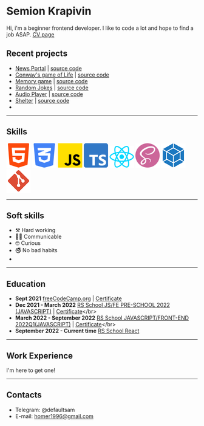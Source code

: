 # Semion Krapivin 

Hi, i'm a beginner frontend developer. I like to code a lot and hope to find a job ASAP.
[CV page](https://s4mm4ael.github.io/rsschool-cv/)

## Recent projects
* [News Portal](https://thelastandrew.github.io/migration-to-ts/) | [source code]()
* [Conway's game of Life](https://thelastandrew.github.io/game-of-life/) | [source code]()
* [Memory game](https://thelastandrew.github.io/memory-game/) | [source code]()
* [Random Jokes](https://thelastandrew.github.io/random-jokes/) | [source code]()
* [Audio Player](https://thelastandrew.github.io/audio-player/) | [source code]()
* [Shelter](https://thelastandrew.github.io/shelter/pages/main/) | [source code]()
* 
---
## Skills
![](./assets/html-5.png) ![](./assets/css-3.png) ![](./assets/js.png) ![](./assets/typescript.png) ![](./assets/react.png) ![](./assets/sass.png) ![](./assets/webpack.png) ![](./assets/git.png)

---
## Soft skills
* ⚒️ Hard working
* 🤝🏼 Communicable
* 🤓 Curious
* 🚭 No bad habits
* 
---
## Education
- **Sept 2021** [freeCodeCamp.org](https://www.freecodecamp.org/) | [Certificate](https://www.freecodecamp.org/certification/fcce97f825b-fcd3-4c69-a35c-9f3f005c06e3/responsive-web-design)</br>
- **Dec 2021 - March 2022** [RS School JS/FE PRE-SCHOOL 2022 (JAVASCRIPT)](https://rs.school/js-stage0/) | [Certificate]([https://app.rs.school/certificate/1pasast8](https://app.rs.school/certificate/2dyswcow))</br>
- **March 2022 - September 2022** [RS School JAVASCRIPT/FRONT-END 2022Q1(JAVASCRIPT)](https://rs.school/js/) | [Certificate]([https://app.rs.school/certificate/28bkk1n9](https://app.rs.school/certificate/pkyem0t4))</br>
- **September 2022 - Current time** [RS School React](https://rs.school/react/)
---
## Work Experience
I'm here to get one!

---
## Contacts
* Telegram: @defaultsam
* E-mail: homer1996@gmail.com

